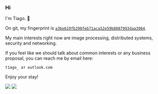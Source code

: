 ### Hi

I'm Tiago. 🤙

On git, my fingerprint is [`a36e619fb290feb71aca52e59b8087993daa3904`](https://github.com/sug0/git-signify).

My main interests right now are image processing, distributed systems, security and networking.

If you feel like we should talk about common interests or any business proposal,
you can reach me by email here:

    t1ago_ ат outlook.com

Enjoy your stay!

![](https://github-readme-stats.vercel.app/api?username=sug0&count_private=true&show_icons=true)
![](https://github-readme-stats.vercel.app/api/top-langs/?username=sug0&layout=compact)

